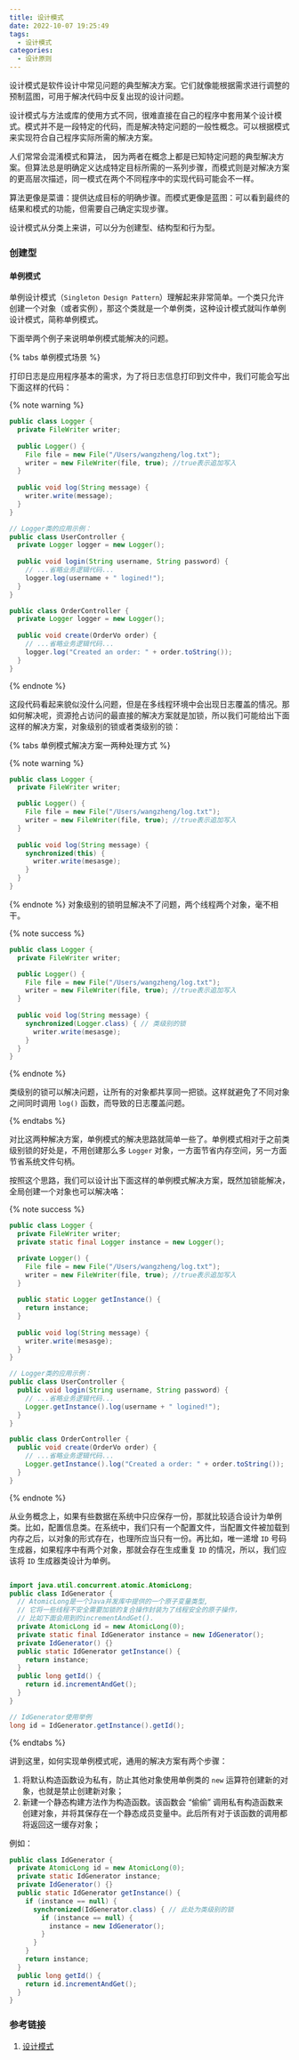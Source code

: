 ```yaml
---
title: 设计模式
date: 2022-10-07 19:25:49
tags:
  - 设计模式
categories:
  - 设计原则
---
```



设计模式是软件设计中常见问题的典型解决方案。它们就像能根据需求进行调整的预制蓝图，可用于解决代码中反复出现的设计问题。

设计模式与方法或库的使用方式不同，很难直接在自己的程序中套用某个设计模式。模式并不是一段特定的代码，而是解决特定问题的一般性概念。可以根据模式来实现符合自己程序实际所需的解决方案。

人们常常会混淆模式和算法， 因为两者在概念上都是已知特定问题的典型解决方案。但算法总是明确定义达成特定目标所需的一系列步骤，而模式则是对解决方案的更高层次描述，同一模式在两个不同程序中的实现代码可能会不一样。

算法更像是菜谱：提供达成目标的明确步骤。而模式更像是蓝图：可以看到最终的结果和模式的功能，但需要自己确定实现步骤。

设计模式从分类上来讲，可以分为创建型、结构型和行为型。

<!-- more -->

### 创建型

#### 单例模式

单例设计模式（`Singleton Design Pattern`）理解起来非常简单。一个类只允许创建一个对象（或者实例），那这个类就是一个单例类，这种设计模式就叫作单例设计模式，简称单例模式。

下面举两个例子来说明单例模式能解决的问题。

{% tabs 单例模式场景 %}

<!-- tab 处理资源冲突 -->

打印日志是应用程序基本的需求，为了将日志信息打印到文件中，我们可能会写出下面这样的代码：

{% note warning %}
```java
public class Logger {
  private FileWriter writer;
  
  public Logger() {
    File file = new File("/Users/wangzheng/log.txt");
    writer = new FileWriter(file, true); //true表示追加写入
  }
  
  public void log(String message) {
    writer.write(message);
  }
}

// Logger类的应用示例：
public class UserController {
  private Logger logger = new Logger();
  
  public void login(String username, String password) {
    // ...省略业务逻辑代码...
    logger.log(username + " logined!");
  }
}

public class OrderController {
  private Logger logger = new Logger();
  
  public void create(OrderVo order) {
    // ...省略业务逻辑代码...
    logger.log("Created an order: " + order.toString());
  }
}
```
{% endnote %}

这段代码看起来貌似没什么问题，但是在多线程环境中会出现日志覆盖的情况。那如何解决呢，资源抢占访问的最直接的解决方案就是加锁，所以我们可能给出下面这样的解决方案，对象级别的锁或者类级别的锁：

{% tabs 单例模式解决方案一两种处理方式 %}

<!-- tab 对象级别的锁 -->
{% note warning %}
```java
public class Logger {
  private FileWriter writer;

  public Logger() {
    File file = new File("/Users/wangzheng/log.txt");
    writer = new FileWriter(file, true); //true表示追加写入
  }
  
  public void log(String message) {
    synchronized(this) {
      writer.write(mesasge);
    }
  }
}
```
{% endnote %}
对象级别的锁明显解决不了问题，两个线程两个对象，毫不相干。
<!-- endtab -->

<!-- tab 类级别的锁 -->
{% note success %}
```java
public class Logger {
  private FileWriter writer;

  public Logger() {
    File file = new File("/Users/wangzheng/log.txt");
    writer = new FileWriter(file, true); //true表示追加写入
  }
  
  public void log(String message) {
    synchronized(Logger.class) { // 类级别的锁
      writer.write(mesasge);
    }
  }
}
```
{% endnote %}

类级别的锁可以解决问题，让所有的对象都共享同一把锁。这样就避免了不同对象之间同时调用 `log()` 函数，而导致的日志覆盖问题。
<!-- endtab -->
{% endtabs %}

对比这两种解决方案，单例模式的解决思路就简单一些了。单例模式相对于之前类级别锁的好处是，不用创建那么多 `Logger` 对象，一方面节省内存空间，另一方面节省系统文件句柄。

按照这个思路，我们可以设计出下面这样的单例模式解决方案，既然加锁能解决，全局创建一个对象也可以解决咯：

{% note success %}
```java
public class Logger {
  private FileWriter writer;
  private static final Logger instance = new Logger();

  private Logger() {
    File file = new File("/Users/wangzheng/log.txt");
    writer = new FileWriter(file, true); //true表示追加写入
  }
  
  public static Logger getInstance() {
    return instance;
  }
  
  public void log(String message) {
    writer.write(mesasge);
  }
}

// Logger类的应用示例：
public class UserController {
  public void login(String username, String password) {
    // ...省略业务逻辑代码...
    Logger.getInstance().log(username + " logined!");
  }
}

public class OrderController {  
  public void create(OrderVo order) {
    // ...省略业务逻辑代码...
    Logger.getInstance().log("Created a order: " + order.toString());
  }
}
```
{% endnote %}

<!-- endtab -->

<!-- tab 表示全局唯一类 -->

从业务概念上，如果有些数据在系统中只应保存一份，那就比较适合设计为单例类。比如，配置信息类。在系统中，我们只有一个配置文件，当配置文件被加载到内存之后，以对象的形式存在，也理所应当只有一份。再比如，唯一递增 `ID` 号码生成器，如果程序中有两个对象，那就会存在生成重复 `ID` 的情况，所以，我们应该将 `ID` 生成器类设计为单例。

```java

import java.util.concurrent.atomic.AtomicLong;
public class IdGenerator {
  // AtomicLong是一个Java并发库中提供的一个原子变量类型,
  // 它将一些线程不安全需要加锁的复合操作封装为了线程安全的原子操作，
  // 比如下面会用到的incrementAndGet().
  private AtomicLong id = new AtomicLong(0);
  private static final IdGenerator instance = new IdGenerator();
  private IdGenerator() {}
  public static IdGenerator getInstance() {
    return instance;
  }
  public long getId() { 
    return id.incrementAndGet();
  }
}

// IdGenerator使用举例
long id = IdGenerator.getInstance().getId();
```

<!-- endtab -->
{% endtabs %}

讲到这里，如何实现单例模式呢，通用的解决方案有两个步骤：

1. 将默认构造函数设为私有，防止其他对象使用单例类的 `new` 运算符创建新的对象，也就是禁止创建新对象；
2. 新建一个静态构建方法作为构造函数。该函数会 “偷偷” 调用私有构造函数来创建对象，并将其保存在一个静态成员变量中。此后所有对于该函数的调用都将返回这一缓存对象；

例如：

```java
public class IdGenerator { 
  private AtomicLong id = new AtomicLong(0);
  private static IdGenerator instance;
  private IdGenerator() {}
  public static IdGenerator getInstance() {
    if (instance == null) {
      synchronized(IdGenerator.class) { // 此处为类级别的锁
        if (instance == null) {
          instance = new IdGenerator();
        }
      }
    }
    return instance;
  }
  public long getId() { 
    return id.incrementAndGet();
  }
}
```

### 参考链接

1. [设计模式](https://refactoringguru.cn/design-patterns)